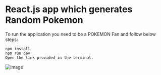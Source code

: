 # React.js app which generates Random Pokemon

To run the application you need to be a POKEMON Fan and follow below steps:
```
npm install
npm run dev
Open the link provided in the terminal.
```

![image](https://github.com/user-attachments/assets/74cd5d65-7246-4eca-ac13-f976c51858ac)

